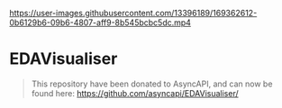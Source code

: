 https://user-images.githubusercontent.com/13396189/169362612-0b6129b6-09b6-4807-aff9-8b545bcbc5dc.mp4


# EDAVisualiser

> This repository have been donated to AsyncAPI, and can now be found here: https://github.com/asyncapi/EDAVisualiser/

